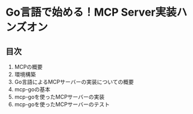 # Go言語で始める！MCP Server実装ハンズオン

## 目次

1. MCPの概要
2. 環境構築
3. Go言語によるMCPサーバーの実装についての概要
4. mcp-goの基本
5. mcp-goを使ったMCPサーバーの実装
6. mcp-goを使ったMCPサーバーのテスト
